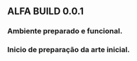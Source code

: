 ## ALFA BUILD 0.0.1


### Ambiente preparado e funcional.
### Inicio de preparação da arte inicial.
